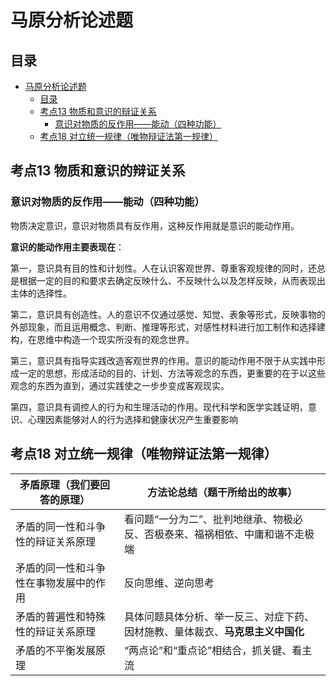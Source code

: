 # 马原分析论述题

## 目录
- [马原分析论述题](#马原分析论述题)
  - [目录](#目录)
  - [考点13 物质和意识的辩证关系](#考点13-物质和意识的辩证关系)
    - [意识对物质的反作用——能动（四种功能）](#意识对物质的反作用能动四种功能)
  - [考点18 对立统一规律（唯物辩证法第一规律）](#考点18-对立统一规律唯物辩证法第一规律)


## 考点13 物质和意识的辩证关系

### 意识对物质的反作用——能动（四种功能）

物质决定意识，意识对物质具有反作用，这种反作用就是意识的能动作用。

**意识的能动作用主要表现在**：

第一，意识具有目的性和计划性。人在认识客观世界、尊重客观规律的同时，还总是根据一定的目的和要求去确定反映什么、不反映什么以及怎样反映，从而表现出主体的选择性。

第二，意识具有创造性。人的意识不仅通过感觉、知觉、表象等形式，反映事物的外部现象，而且运用概念、判断、推理等形式，对感性材料进行加工制作和选择建构，在思维中构造一个现实所没有的观念世界。

第三，意识具有指导实践改造客观世界的作用。意识的能动作用不限于从实践中形成一定的思想，形成活动的目的、计划、方法等观念的东西，更重要的在于以这些观念的东西为直到，通过实践使之一步步变成客观现实。

第四，意识具有调控人的行为和生理活动的作用。现代科学和医学实践证明，意识、心理因素能够对人的行为选择和健康状况产生重要影响



## 考点18 对立统一规律（唯物辩证法第一规律）

| 矛盾原理（我们要回答的原理）           | 方法论总结（题干所给出的故事）                               |
| -------------------------------------- | ------------------------------------------------------------ |
| 矛盾的同一性和斗争性的辩证关系原理     | 看问题“一分为二”、批判地继承、物极必反、否极泰来、福祸相依、中庸和谐不走极端 |
| 矛盾的同一性和斗争性在事物发展中的作用 | 反向思维、逆向思考                                           |
| 矛盾的普遍性和特殊性的辩证关系原理     | 具体问题具体分析、举一反三、对症下药、因材施教、量体裁衣、**马克思主义中国化** |
| 矛盾的不平衡发展原理                   | “两点论”和“重点论”相结合，抓关键、看主流                     |

